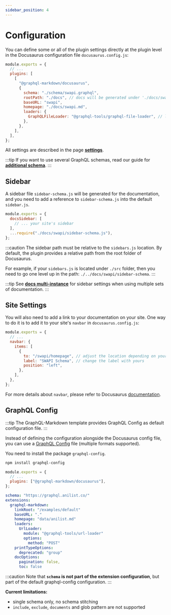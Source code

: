 ```yaml
---
sidebar_position: 4
---
```


# Configuration

You can define some or all of the plugin settings directly at the plugin level in the Docusaurus configuration file `docusaurus.config.js`:

```js title="docusaurus.config.js"
module.exports = {
  // ...
  plugins: [
    [
      "@graphql-markdown/docusaurus",
      {
        schema: "./schema/swapi.graphql",
        rootPath: "./docs", // docs will be generated under './docs/swapi' (rootPath/baseURL)
        baseURL: "swapi",
        homepage: "./docs/swapi.md",
        loaders: {
          GraphQLFileLoader: "@graphql-tools/graphql-file-loader", // local file schema
        },
      },
    ],
  ],
};
```

All settings are described in the page **[settings](/docs/settings)**.

:::tip
If you want to use several GraphQL schemas, read our guide for **[additional schema](/docs/advanced/additional-schema)**.
:::

## Sidebar

A sidebar file `sidebar-schema.js` will be generated for the documentation, and you need to add a reference to `sidebar-schema.js` into the default `sidebar.js`.

```js title="sidebar.js"
module.exports = {
  docsSidebar: [
    // ... your site's sidebar
  ],
  ...require("./docs/swapi/sidebar-schema.js"),
};
```

:::caution
The sidebar path must be relative to the `sidebars.js` location. By default, the plugin provides a relative path from the root folder of Docusaurus.

For example, if your `sidebars.js` is located under `./src` folder, then you need to go one level up in the path: `./../docs/swapi/sidebar-schema`.
:::

:::tip
See **[docs multi-instance](/docs/advanced/docs-multi-instance)** for sidebar settings when using multiple sets of documentation.
:::

## Site Settings

You will also need to add a link to your documentation on your site. One way to do it is to add it to your site's `navbar` in `docusaurus.config.js`:

```js title="docusaurus.config.js"
module.exports = {
  // ...
  navbar: {
    items: [
      {
        to: "/swapi/homepage", // adjust the location depending on your baseURL (see configuration)
        label: "SWAPI Schema", // change the label with yours
        position: "left",
      },
    ],
  },
};
```

For more details about `navbar`, please refer to Docusaurus [documentation](https://docusaurus.io/docs/api/themes/configuration#navbar).

## GraphQL Config

:::tip
The GraphQL-Markdown template provides GraphQL Config as default configuration file.
:::

Instead of defining the configuration alongside the Docusaurus config file, you can use a [GraphQL Config](https://the-guild.dev/graphql/config/docs/user/usage) file (multiple formats supported).

You need to install the package `graphql-config`.

```bash
npm install graphql-config
```

```js title="docusaurus.config.js"
module.exports = {
  // ...
  plugins: ["@graphql-markdown/docusaurus"],
};
```

```yaml title=".graphqlrc"
schema: "https://graphql.anilist.co/"
extensions:
  graphql-markdown:
    linkRoot: "/examples/default"
    baseURL: "."
    homepage: "data/anilist.md"
    loaders:
      UrlLoader:
        module: "@graphql-tools/url-loader"
        options:
          method: "POST"
    printTypeOptions:
      deprecated: "group"
    docOptions:
      pagination: false,
      toc: false
```

:::caution
Note that **`schema` is not part of the extension configuration**, but part of the default graphql-config configuration.
:::

**Current limitations:**

- single schema only, no schema stitching
- `include`, `exclude`, `documents` and glob pattern are not supported
